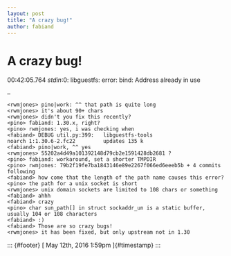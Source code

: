 ```yaml
---
layout: post
title: "A crazy bug!"
author: fabiand
---
```



A crazy bug!
============

00:42:05.764 *stdin*:0: libguestfs: error: bind: Address already in use

    …

    <rwmjones> pino|work: ^^ that path is quite long
    <rwmjones> it's about 90+ chars
    <rwmjones> didn't you fix this recently?
    <pino> fabiand: 1.30.x, right?
    <pino> rwmjones: yes, i was checking when
    <fabiand> DEBUG util.py:399:   libguestfs-tools                  noarch 1:1.30.6-2.fc22         updates 135 k
    <fabiand> pino|work, ^^ yes
    <rwmjones> 55202a4d49a101392148d79cb2e1591428db2681 ?
    <pino> fabiand: workaround, set a shorter TMPDIR
    <pino> rwmjones: 79b2f19fe7ba1843146e89e2267f066ed6eeeb5b + 4 commits following
    <fabiand> how come that the length of the path name causes this error?
    <pino> the path for a unix socket is short
    <rwmjones> unix domain sockets are limited to 108 chars or something
    <fabiand> ahhh
    <fabiand> crazy
    <pino> char sun_path[] in struct sockaddr_un is a static buffer, usually 104 or 108 characters
    <fabiand> :)
    <fabiand> Those are so crazy bugs!
    <rwmjones> it has been fixed, but only upstream not in 1.30

::: {#footer}
[ May 12th, 2016 1:59pm ]{#timestamp}
:::
